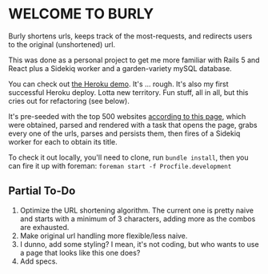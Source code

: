 # WELCOME TO BURLY

Burly shortens urls, keeps track of the most-requests, and redirects users to the original (unshortened) url. 

This was done as a personal project to get me more familiar with Rails 5 and React plus a Sidekiq worker and a garden-variety mySQL database.

You can check out [the Heroku demo]("https://burly.herokuapp.com"). It's ... rough. It's also my first successful Heroku deploy. Lotta new territory. Fun stuff, all in all, but this cries out for refactoring (see below). 

It's pre-seeded with the top 500 websites [according to this page]("https://moz.com/top500/pages"), which were obtained, parsed and rendered with a task that opens the page, grabs every one of the urls, parses and persists them, then fires of a Sidekiq worker for each to obtain its title. 

To check it out locally, you'll need to clone, run `bundle install`, then you can fire it up with foreman: 
```foreman start -f Procfile.development```

## Partial To-Do
1.  Optimize the URL shortening algorithm. The current one is pretty naive and starts with a minimum of 3 characters, adding more as the combos are exhausted.  
2.  Make original url handling more flexible/less naive.
3.  I dunno, add some styling? I mean, it's not coding, but who wants to use a page that looks like this one does?
4.  Add specs.

